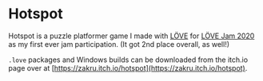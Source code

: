 # Hotspot

Hotspot is a puzzle platformer game I made with
[LÖVE](https://love2d.org/) for
[LÖVE Jam 2020](https://itch.io/jam/love2d-jam-2020) as my first ever
jam participation. (It got 2nd place overall, as well!)

`.love` packages and Windows builds can be downloaded from the itch.io
page over at
[https://zakru.itch.io/hotspot](https://zakru.itch.io/hotspot).
